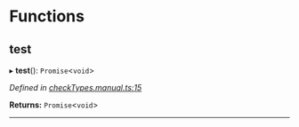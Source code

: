 

# Functions

<a id="test"></a>

##  test

▸ **test**(): `Promise`<`void`>

*Defined in [checkTypes.manual.ts:15](https://github.com/polkadot-js/api/blob/90fad53/packages/api/src/checkTypes.manual.ts#L15)*

**Returns:** `Promise`<`void`>

___

